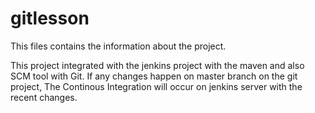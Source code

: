 # gitlesson

This files contains the information about the project.

This project integrated with the jenkins project with the maven and also SCM tool with Git.
If any changes happen on master branch on the git project, The Continous Integration will occur on jenkins server with the recent changes.


